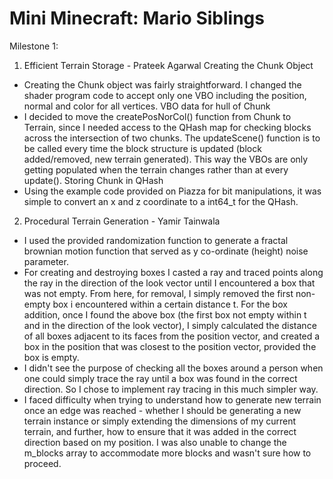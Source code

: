 # Mini Minecraft: Mario Siblings

Milestone 1:
1. Efficient Terrain Storage - Prateek Agarwal
Creating the Chunk Object
- Creating the Chunk object was fairly straightforward. I changed the shader program code to accept only one VBO including the position, normal and color for all vertices.
VBO data for hull of Chunk
- I decided to move the createPosNorCol() function from Chunk to Terrain, since I needed access to the QHash map for checking blocks across the intersection of two chunks. The updateScene() function is to be called every time the block structure is updated (block added/removed, new terrain generated). This way the VBOs are only getting populated when the terrain changes rather than at every update().
Storing Chunk in QHash
- Using the example code provided on Piazza for bit manipulations, it was simple to convert an x and z coordinate to a int64_t for the QHash.
2. Procedural Terrain Generation - Yamir Tainwala
- I used the provided randomization function to generate a fractal brownian motion function that served as y co-ordinate (height) noise parameter.
- For creating and destroying boxes I casted a ray and traced points along the ray in the direction of the look vector until I encountered a box that was not empty. From here, for removal, I simply removed the first non-empty box i encountered within a certain distance t. For the box addition, once I found the above box (the first box not empty within t and in the direction of the look vector), I simply calculated the distance of all boxes adjacent to its faces from the position vector, and created a box in the position that was closest to the position vector, provided the box is empty.
- I didn't see the purpose of checking all the boxes around a person when one could simply trace the ray until a box was found in the correct direction. So I chose to implement ray tracing in this much simpler way.
- I faced difficulty when trying to understand how to generate new terrain once an edge was reached - whether I should be generating a new terrain instance or simply extending the dimensions of my current terrain, and further, how to ensure that it was added in the correct direction based on my position. I was also unable to change the m_blocks array to accommodate more blocks and wasn't sure how to proceed.
